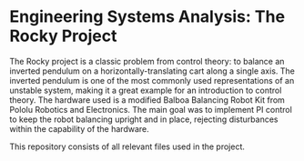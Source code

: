 # Engineering Systems Analysis: The Rocky Project

The Rocky project is a classic problem from control theory: to balance an inverted pendulum on a horizontally-translating cart along a single axis. The inverted pendulum is one of the most commonly used representations of an unstable system, making it a great example for an introduction to control theory. The hardware used is a modified Balboa Balancing Robot Kit from Pololu Robotics and Electronics. The main goal was to implement PI control to keep the robot balancing upright and in place, rejecting disturbances within the capability of the hardware.

This repository consists of all relevant files used in the project.
